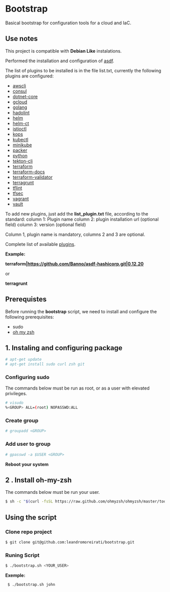 # Bootstrap
Basical bootstrap for configuration tools for a cloud and IaC.

## Use notes
This project is compatible with **Debian Like** instalations.

Performed the installation and configuration of [asdf](https://asdf-vm.com/#/core-manage-asdf).

The list of plugins to be installed is in the file list.txt, currently the following plugins are configured:

* [awscli](https://github.com/MetricMike/asdf-awscli)
* [consul](https://github.com/asdf-community/asdf-hashicorp)
* [dotnet-core](https://github.com/emersonsoares/asdf-dotnet-core)
* [gcloud](https://github.com/jthegedus/asdf-gcloud)
* [golang](https://github.com/kennyp/asdf-golang)
* [hadolint](https://github.com/looztra/asdf-hadolint)
* [helm](Helm)
* [helm-ct](https://github.com/tablexi/asdf-helm-ct)
* [istioctl](https://github.com/rafik8/asdf-istioctl)
* [kops](https://github.com/Antiarchitect/asdf-kops)
* [kubectl](https://github.com/Banno/asdf-kubectl)
* [minikube](https://github.com/alvarobp/asdf-minikube)
* [packer](https://github.com/asdf-community/asdf-hashicorp)
* [python](https://github.com/danhper/asdf-python)
* [tekton-cli](https://github.com/johnhamelink/asdf-tekton-cli)
* [terraform](https://github.com/asdf-community/asdf-hashicorp)
* [terraform-docs](https://github.com/looztra/asdf-terraform-docs)
* [terraform-validator](https://github.com/looztra/asdf-terraform-validator)
* [terragrunt](https://github.com/lotia/asdf-terragrunt)
* [tflint](https://github.com/skyzyx/asdf-tflint)
* [tfsec](https://github.com/woneill/asdf-tfsec)
* [vagrant](https://github.com/asdf-community/asdf-hashicorp)
* [vault](https://github.com/asdf-community/asdf-hashicorp)

To add new plugins, just add the **list_plugin.txt** file, according to the standard:
column 1: Plugin name
column 2: plugin installation url (optional field)
column 3: version (optional field)

Column 1, plugin name is mandatory, columns 2 and 3 are optional.

Complete list of available [plugins](https://github.com/asdf-vm/asdf-plugins).

**Example:**

**terraform|https://github.com/Banno/asdf-hashicorp.git|0.12.20**

or

**terragrunt**

## Prerequistes
Before running the **bootstrap** script, we need to install and configure the following prerequisites:

* sudo
* [oh my zsh](https://ohmyz.sh/#install)

## 1. Instaling and configuring package

```bash
# apt-get update
# apt-get install sudo curl zsh git
```
 ### Configuring sudo
The commands below must be run as root, or as a user with elevated privileges.

```bash
# visudo
%<GROUP> ALL=(root) NOPASSWD:ALL
```
### Create group
```bash
# groupadd <GROUP>
```
### Add user to group
```bash
# gpasswd -a $USER <GROUP>
```

**Reboot your system**
## 2 . Install oh-my-zsh
The commands below must be run your user.

```bash
$ sh -c "$(curl -fsSL https://raw.github.com/ohmyzsh/ohmyzsh/master/tools/install.sh)"
```
## Using the script

### Clone repo project
```bash
$ git clone git@github.com:leandromoreirati/bootstrap.git
```
### Runing Script
```bash
$ ./bootstrap.sh <YOUR_USER>
```

 **Exemple:**
```bash
 $ ./bootstrap.sh john
```